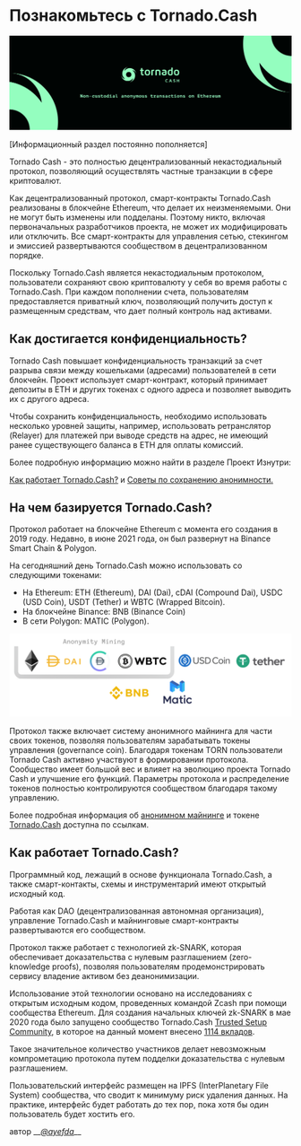 # Познакомьтесь с Tornado.Cash

![](.gitbook/assets/image.png)

\[Информационный раздел постоянно пополняется\]

Tornado Cash - это полностью децентрализованный некастодиальный протокол, позволяющий осуществлять частные транзакции в сфере криптовалют. 

Как децентрализованный протокол, смарт-контракты Tornado.Cash реализованы в блокчейне Ethereum, что делает их неизменяемыми. Они не могут быть изменены или подделаны. Поэтому никто, включая первоначальных разработчиков проекта, не может их модифицировать или отключить. Все смарт-контракты для управления сетью, стекингом и эмиссией развертываются сообществом в децентрализованном порядке.

Поскольку Tornado.Cash является некастодиальным протоколом, пользователи сохраняют свою криптовалюту у себя во время работы с Tornado.Cash. При каждом пополнении счета, пользователям предоставляется приватный ключ, позволяющий получить доступ к размещенным средствам, что дает полный контроль над активами.

## Как достигается конфиденциальность?

Tornado Cash повышает конфиденциальность транзакций за счет разрыва связи между кошельками \(адресами\) пользователей в сети блокчейн. Проект использует смарт-контракт, который принимает депозиты в ETH и других токенах с одного адреса и позволяет выводить их с другого адреса.

Чтобы сохранить конфиденциальность, необходимо использовать несколько уровней защиты, например, использовать ретранслятор \(Relayer\)  для платежей при выводе средств на адрес, не имеющий ранее существующего баланса в ETH для оплаты комиссий. 

Более подробную информацию можно найти в разделе Проект Изнутри:

[Как работает Tornado.Cash?](https://docs.tornado.cash/how-does-tornado.cash-work) и [Советы по сохранению анонимности.](https://docs.tornado.cash/tips-to-remain-anonymous)

## На чем базируется Tornado.Cash?

Протокол работает на блокчейне Ethereum с момента его создания в 2019 году. Недавно, в июне 2021 года, он был развернут на Binance Smart Chain & Polygon.

На сегодняшний день Tornado.Cash можно использовать со следующими токенами:

* На Ethereum: ETH \(Ethereum\), DAI \(Dai\), cDAI \(Compound Dai\), USDC \(USD Coin\), USDT \(Tether\) и WBTC \(Wrapped Bitcoin\).
* На блокчейне Binance: BNB \(Binance Coin\)
* В сети Polygon: MATIC \(Polygon\).

![](.gitbook/assets/non-custodial-anonymous-transactions-on-ethereum-3-.png)

Протокол также включает систему анонимного майнинга для части своих токенов, позволяя пользователям зарабатывать токены управления \(governance coin\). Благодаря токенам TORN пользователи Tornado Cash активно участвуют в формировании протокола. Сообщество имеет большой вес и влияет на эволюцию проекта Tornado Cash и улучшение его функций. Параметры протокола и распределение токенов полностью контролируются сообществом благодаря такому управлению.

  
Более подробная информация об [анонимном майнинге](https://docs.tornado.cash/anonymity-mining) и токене [Tornado.Cash](https://docs.tornado.cash/torn) доступна по ссылкам.

## Как работает Tornado.Cash?

Программный код, лежащий в основе функционала Tornado.Cash, а также смарт-контакты, схемы и инструментарий имеют открытый исходный код.

Работая как DAO \(децентрализованная автономная организация\), управление Tornado.Cash и майнинговые смарт-контракты развертываются его сообществом.

  
Протокол также работает с технологией zk-SNARK, которая обеспечивает доказательства с нулевым разглашением \(zero-knowledge proofs\), позволяя пользователям продемонстрировать сервису владение активом без деанонимизации.

Использование этой технологии основано на исследованиях с открытым исходным кодом, проведенных командой Zcash при помощи сообщества Ethereum. Для создания начальных ключей zk-SNARK в мае 2020 года было запущено сообщество Tornado.Cash [Trusted Setup Community](https://tornado-cash.medium.com/tornado-cash-trusted-setup-ceremony-b846e1e00be1), в которое на данный момент внесено [1114 вкладов](https://tornado-cash.medium.com/the-biggest-trusted-setup-ceremony-in-the-world-3c6ab9c8fffa).

Такое значительное количество участников делает невозможным компрометацию протокола путем подделки доказательства с нулевым разглашением.

Пользовательский интерфейс размещен на IPFS \(InterPlanetary File System\) сообщества, что сводит к минимуму риск удаления данных. На практике, интерфейс будет работать до тех пор, пока хотя бы один пользователь будет хостить его.



автор __[_@ayefda_](https://torn.community/u/ayefda)\_\_

